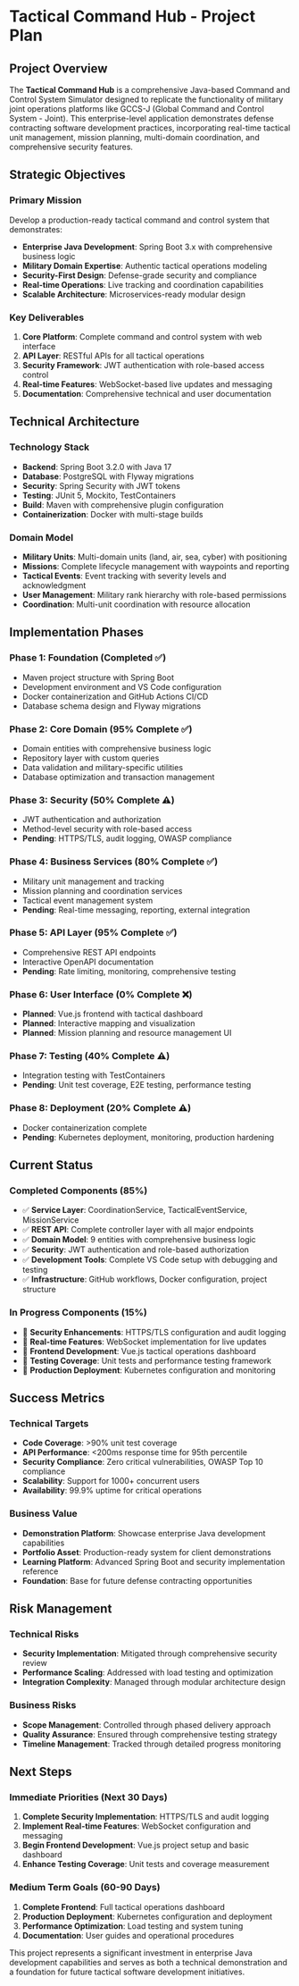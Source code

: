 # Tactical Command Hub - Project Plan

## Project Overview

The **Tactical Command Hub** is a comprehensive Java-based Command and Control System Simulator designed to replicate the functionality of military joint operations platforms like GCCS-J (Global Command and Control System - Joint). This enterprise-level application demonstrates defense contracting software development practices, incorporating real-time tactical unit management, mission planning, multi-domain coordination, and comprehensive security features.

## Strategic Objectives

### Primary Mission
Develop a production-ready tactical command and control system that demonstrates:
- **Enterprise Java Development**: Spring Boot 3.x with comprehensive business logic
- **Military Domain Expertise**: Authentic tactical operations modeling
- **Security-First Design**: Defense-grade security and compliance
- **Real-time Operations**: Live tracking and coordination capabilities
- **Scalable Architecture**: Microservices-ready modular design

### Key Deliverables
1. **Core Platform**: Complete command and control system with web interface
2. **API Layer**: RESTful APIs for all tactical operations
3. **Security Framework**: JWT authentication with role-based access control
4. **Real-time Features**: WebSocket-based live updates and messaging
5. **Documentation**: Comprehensive technical and user documentation

## Technical Architecture

### Technology Stack
- **Backend**: Spring Boot 3.2.0 with Java 17
- **Database**: PostgreSQL with Flyway migrations
- **Security**: Spring Security with JWT tokens
- **Testing**: JUnit 5, Mockito, TestContainers
- **Build**: Maven with comprehensive plugin configuration
- **Containerization**: Docker with multi-stage builds

### Domain Model
- **Military Units**: Multi-domain units (land, air, sea, cyber) with positioning
- **Missions**: Complete lifecycle management with waypoints and reporting
- **Tactical Events**: Event tracking with severity levels and acknowledgment
- **User Management**: Military rank hierarchy with role-based permissions
- **Coordination**: Multi-unit coordination with resource allocation

## Implementation Phases

### Phase 1: Foundation (Completed ✅)
- Maven project structure with Spring Boot
- Development environment and VS Code configuration
- Docker containerization and GitHub Actions CI/CD
- Database schema design and Flyway migrations

### Phase 2: Core Domain (95% Complete ✅)
- Domain entities with comprehensive business logic
- Repository layer with custom queries
- Data validation and military-specific utilities
- Database optimization and transaction management

### Phase 3: Security (50% Complete ⚠️)
- JWT authentication and authorization
- Method-level security with role-based access
- **Pending**: HTTPS/TLS, audit logging, OWASP compliance

### Phase 4: Business Services (80% Complete ✅)
- Military unit management and tracking
- Mission planning and coordination services
- Tactical event management system
- **Pending**: Real-time messaging, reporting, external integration

### Phase 5: API Layer (95% Complete ✅)
- Comprehensive REST API endpoints
- Interactive OpenAPI documentation
- **Pending**: Rate limiting, monitoring, comprehensive testing

### Phase 6: User Interface (0% Complete ❌)
- **Planned**: Vue.js frontend with tactical dashboard
- **Planned**: Interactive mapping and visualization
- **Planned**: Mission planning and resource management UI

### Phase 7: Testing (40% Complete ⚠️)
- Integration testing with TestContainers
- **Pending**: Unit test coverage, E2E testing, performance testing

### Phase 8: Deployment (20% Complete ⚠️)
- Docker containerization complete
- **Pending**: Kubernetes deployment, monitoring, production hardening

## Current Status

### Completed Components (85%)
- ✅ **Service Layer**: CoordinationService, TacticalEventService, MissionService
- ✅ **REST API**: Complete controller layer with all major endpoints
- ✅ **Domain Model**: 9 entities with comprehensive business logic
- ✅ **Security**: JWT authentication and role-based authorization
- ✅ **Development Tools**: Complete VS Code setup with debugging and testing
- ✅ **Infrastructure**: GitHub workflows, Docker configuration, project structure

### In Progress Components (15%)
- 🔄 **Security Enhancements**: HTTPS/TLS configuration and audit logging
- 🔄 **Real-time Features**: WebSocket implementation for live updates
- 🔄 **Frontend Development**: Vue.js tactical operations dashboard
- 🔄 **Testing Coverage**: Unit tests and performance testing framework
- 🔄 **Production Deployment**: Kubernetes configuration and monitoring

## Success Metrics

### Technical Targets
- **Code Coverage**: >90% unit test coverage
- **API Performance**: <200ms response time for 95th percentile
- **Security Compliance**: Zero critical vulnerabilities, OWASP Top 10 compliance
- **Scalability**: Support for 1000+ concurrent users
- **Availability**: 99.9% uptime for critical operations

### Business Value
- **Demonstration Platform**: Showcase enterprise Java development capabilities
- **Portfolio Asset**: Production-ready system for client demonstrations
- **Learning Platform**: Advanced Spring Boot and security implementation reference
- **Foundation**: Base for future defense contracting opportunities

## Risk Management

### Technical Risks
- **Security Implementation**: Mitigated through comprehensive security review
- **Performance Scaling**: Addressed with load testing and optimization
- **Integration Complexity**: Managed through modular architecture design

### Business Risks
- **Scope Management**: Controlled through phased delivery approach
- **Quality Assurance**: Ensured through comprehensive testing strategy
- **Timeline Management**: Tracked through detailed progress monitoring

## Next Steps

### Immediate Priorities (Next 30 Days)
1. **Complete Security Implementation**: HTTPS/TLS and audit logging
2. **Implement Real-time Features**: WebSocket configuration and messaging
3. **Begin Frontend Development**: Vue.js project setup and basic dashboard
4. **Enhance Testing Coverage**: Unit tests and coverage measurement

### Medium Term Goals (60-90 Days)
1. **Complete Frontend**: Full tactical operations dashboard
2. **Production Deployment**: Kubernetes configuration and deployment
3. **Performance Optimization**: Load testing and system tuning
4. **Documentation**: User guides and operational procedures

This project represents a significant investment in enterprise Java development capabilities and serves as both a technical demonstration and a foundation for future tactical software development initiatives.
